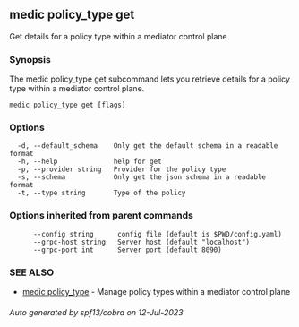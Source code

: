 ## medic policy_type get

Get details for a policy type within a mediator control plane

### Synopsis

The medic policy_type get subcommand lets you retrieve details for a policy type within a
mediator control plane.

```
medic policy_type get [flags]
```

### Options

```
  -d, --default_schema    Only get the default schema in a readable format
  -h, --help              help for get
  -p, --provider string   Provider for the policy type
  -s, --schema            Only get the json schema in a readable format
  -t, --type string       Type of the policy
```

### Options inherited from parent commands

```
      --config string      config file (default is $PWD/config.yaml)
      --grpc-host string   Server host (default "localhost")
      --grpc-port int      Server port (default 8090)
```

### SEE ALSO

* [medic policy_type](medic_policy_type.md)	 - Manage policy types within a mediator control plane

###### Auto generated by spf13/cobra on 12-Jul-2023
